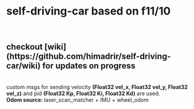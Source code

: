 <h1>self-driving-car based on f11/10</h1>

<br />
<h2> checkout [wiki] (https://github.com/himadrir/self-driving-car/wiki) for updates on progress </h2>

<br />
custom msgs for sending velocity <strong>(Float32 vel_x, Float32 vel_y, Float32 vel_z)</strong> and pid <strong>(Float32 Kp, Float32 Ki, Float32 Kd)</strong> are used.

<br />
<strong> Odom source: </strong> laser_scan_matcher + IMU + wheel_odom
